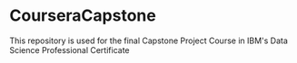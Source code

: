# CourseraCapstone
This repository is used for the final Capstone Project Course in IBM's Data Science Professional Certificate
